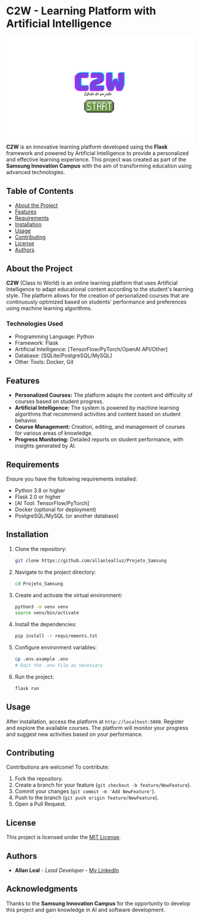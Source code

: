 # C2W - Learning Platform with Artificial Intelligence
![Uploading](logoC2W2.png)
**C2W** is an innovative learning platform developed using the **Flask** framework and powered by Artificial Intelligence to provide a personalized and effective learning experience. This project was created as part of the **Samsung Innovation Campus** with the aim of transforming education using advanced technologies.

## Table of Contents

- [About the Project](#about-the-project)
- [Features](#features)
- [Requirements](#requirements)
- [Installation](#installation)
- [Usage](#usage)
- [Contributing](#contributing)
- [License](#license)
- [Authors](#authors)

## About the Project

**C2W** (Class to World) is an online learning platform that uses Artificial Intelligence to adapt educational content according to the student's learning style. The platform allows for the creation of personalized courses that are continuously optimized based on students' performance and preferences using machine learning algorithms.

### Technologies Used

- Programming Language: Python
- Framework: Flask
- Artificial Intelligence: [TensorFlow/PyTorch/OpenAI API/Other]
- Database: [SQLite/PostgreSQL/MySQL]
- Other Tools: Docker, Git

## Features

- **Personalized Courses:** The platform adapts the content and difficulty of courses based on student progress.
- **Artificial Intelligence:** The system is powered by machine learning algorithms that recommend activities and content based on student behavior.
- **Course Management:** Creation, editing, and management of courses for various areas of knowledge.
- **Progress Monitoring:** Detailed reports on student performance, with insights generated by AI.

## Requirements

Ensure you have the following requirements installed:

- Python 3.8 or higher
- Flask 2.0 or higher
- [AI Tool: TensorFlow/PyTorch]
- Docker (optional for deployment)
- PostgreSQL/MySQL (or another database)

## Installation

1. Clone the repository:

    ```bash
    git clone https://github.com/allanlealluz/Projeto_Samsung
    ```

2. Navigate to the project directory:

    ```bash
    cd Projeto_Samsung
    ```

3. Create and activate the virtual environment:

    ```bash
    python3 -m venv venv
    source venv/bin/activate
    ```

4. Install the dependencies:

    ```bash
    pip install -r requirements.txt
    ```

5. Configure environment variables:

    ```bash
    cp .env.example .env
    # Edit the .env file as necessary
    ```

6. Run the project:

    ```bash
    flask run
    ```

## Usage

After installation, access the platform at `http://localhost:5000`. Register and explore the available courses. The platform will monitor your progress and suggest new activities based on your performance.

## Contributing

Contributions are welcome! To contribute:

1. Fork the repository.
2. Create a branch for your feature (`git checkout -b feature/NewFeature`).
3. Commit your changes (`git commit -m 'Add NewFeature'`).
4. Push to the branch (`git push origin feature/NewFeature`).
5. Open a Pull Request.

## License

This project is licensed under the [MIT License](LICENSE).

## Authors

- **Allan Leal** - *Lead Developer* - [My LinkedIn](https://br.linkedin.com/in/allan-leal-programmer)

## Acknowledgments

Thanks to the **Samsung Innovation Campus** for the opportunity to develop this project and gain knowledge in AI and software development.
